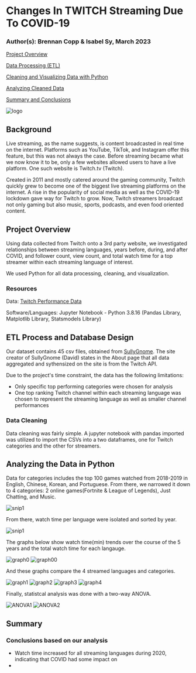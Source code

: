 # Changes In TWITCH Streaming Due To COVID-19
### Author(s): Brennan Copp & Isabel Sy,  March 2023  

[Project Overview](#project-overview)

[Data Processing (ETL)](#etl-process-and-database-design)

[Cleaning and Visualizing Data with Python](#analyzing-the-data-in-Python)

[Analyzing Cleaned Data](#analyzing-cleaned-data)

[Summary and Conclusions](#summary)

![logo](https://1000logos.net/wp-content/uploads/2018/10/Twitch-logo.png)

## Background
Live streaming, as the name suggests, is content broadcasted in real time on the internet. Platforms such as YouTube, TikTok, and Instagram offer this feature, but this was not always the case. Before streaming became what we now know it to be, only a few websites allowed users to have a live platform. One such website is Twitch.tv (Twitch). 

Created in 2011 and mostly catered around the gaming community, Twitch quickly grew to become one of the biggest live streaming platforms on the internet. A rise in the popularity of social media as well as the COVID-19 lockdown gave way for Twitch to grow. Now, Twitch streamers broadcast not only gaming but also music, sports, podcasts, and even food oriented content.

## Project Overview
Using data collected from Twitch onto a 3rd party website, we investigated relationships between streaming languages, years before, during, and after COVID, and follower count, view count, and total watch time for a top streamer within each streaming language of interest.

We used Python for all data processing, cleaning, and visualization.


### Resources
Data: [Twitch Performance Data](https://sullygnome.com/)

Software/Languages: Jupyter Notebook - Python 3.8.16 (Pandas Library, Matplotlib Library, Statsmodels Library)

## ETL Process and Database Design
Our dataset contains 45 csv files, obtained from [SullyGnome](https://sullygnome.com/). The site creator of SullyGnome (David) states in the About page that all data aggregated and sythensized on the site is from the Twitch API. 

Due to the project's time constraint, the data has the following limitations:
- Only specific top performing categories were chosen for analysis
- One top ranking Twitch channel within each streaming language was chosen to represent the streaming language as well as smaller channel performances

### Data Cleaning
Data cleaning was fairly simple. 
A jupyter notebook with pandas imported was utilized to import the CSVs into a two dataframes, one for Twitch categories and the other for streamers.

## Analyzing the Data in Python
Data for categories includes the top 100 games watched from 2018-2019 in English, Chinese, Korean, and Portuguese. From there, we narrowed it down to 4 categories: 2 online games(Fortnite & League of Legends), Just Chatting, and Music. 

![snip1](https://github.com/itsy24/Twitch_Success/blob/isy/images/snippet1%20.png)

From there, watch time per language were isolated and sorted by year.

![snip1](https://github.com/itsy24/Twitch_Success/blob/isy/images/snippet2.png)

The graphs below show watch time(min) trends over the course of the 5 years and the total watch time for each langauge.

![graph0](https://github.com/itsy24/Twitch_Success/blob/main/Graphs/watch_time_trends.png)
![graph00](https://github.com/itsy24/Twitch_Success/blob/main/Graphs/total_watch_time.png)

And these graphs compare the 4 streamed languages and categories. 

![graph1](https://github.com/itsy24/Twitch_Success/blob/main/Graphs/popular_cat_eng.png)
![graph2](https://github.com/itsy24/Twitch_Success/blob/main/Graphs/popular_cat_pr.png)
![graph3](https://github.com/itsy24/Twitch_Success/blob/main/Graphs/popular_cat_cn.png)
![graph4](https://github.com/itsy24/Twitch_Success/blob/main/Graphs/popular_cat_kr.png)

Finally, statistcal analysis was done with a two-way ANOVA.

![ANOVA1](https://github.com/itsy24/Twitch_Success/blob/isy/images/snippet1%20.png)
![ANOVA2](https://github.com/itsy24/Twitch_Success/blob/isy/images/snippet2.png)

## Summary

### Conclusions based on our analysis

- Watch time increased for all streaming languages during 2020, indicating that COVID had some impact on 
- 
